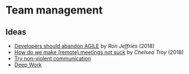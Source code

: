 # Team management

## Ideas

* [Developers should abandon AGILE](https://ronjeffries.com/articles/018-01ff/abandon-1/) by _Ron Jeffries_ \(2018\)
* [How do we make \(remote\) meetings not suck](https://chelseatroy.com/2018/04/05/how-do-we-make-remote-meetings-not-suck/) by _Chelsea Troy_ \(2018\)
* [Try non-violent communication](https://www.clearerthinking.org/single-post/2019/03/06/Want-to-improve-your-relationships-Try-Nonviolent-Communication-1)  
* [Deep Work](https://doist.com/blog/deep-work/)  
